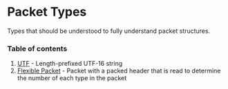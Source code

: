 ﻿# Packet Types

Types that should be understood to fully understand packet structures.

### Table of contents
1. [UTF](./utf) - Length-prefixed UTF-16 string
2. [Flexible Packet](./Flexible%20Packet.md) - Packet with a packed header that is read to determine the number of each type in the packet